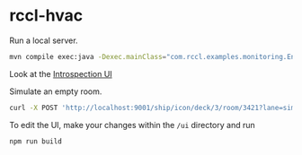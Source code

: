 # rccl-hvac

Run a local server.

```bash
mvn compile exec:java -Dexec.mainClass="com.rccl.examples.monitoring.EntryPoint"
```

Look at the [Introspection UI](https://continuum.swim.inc/introspect/?host=warp://localhost:9001)

Simulate an empty room.

```bash
curl -X POST 'http://localhost:9001/ship/icon/deck/3/room/3421?lane=simulate&action=leaveroom'
```

To edit the UI, make your changes within the `/ui` directory and run

```bash
npm run build
```
